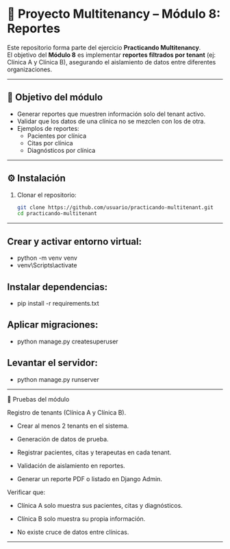 # 🏥 Proyecto Multitenancy – Módulo 8: Reportes

Este repositorio forma parte del ejercicio **Practicando Multitenancy**.  
El objetivo del **Módulo 8** es implementar **reportes filtrados por tenant** (ej: Clínica A y Clínica B), asegurando el aislamiento de datos entre diferentes organizaciones.

---

## 📌 Objetivo del módulo
- Generar reportes que muestren información solo del tenant activo.
- Validar que los datos de una clínica no se mezclen con los de otra.
- Ejemplos de reportes:
  - Pacientes por clínica
  - Citas por clínica
  - Diagnósticos por clínica

------

## ⚙️ Instalación

1. Clonar el repositorio:
   ```bash
   git clone https://github.com/usuario/practicando-multitenant.git
   cd practicando-multitenant
---------------
## Crear y activar entorno virtual:
-  python -m venv venv
-  venv\Scripts\activate
## Instalar dependencias:
-  pip install -r requirements.txt
## Aplicar migraciones:
-  python manage.py createsuperuser
## Levantar el servidor:
-  python manage.py runserver

------------
🧪 Pruebas del módulo

Registro de tenants (Clínica A y Clínica B).

-  Crear al menos 2 tenants en el sistema.

-  Generación de datos de prueba.

-  Registrar pacientes, citas y terapeutas en cada tenant.

-  Validación de aislamiento en reportes.

-  Generar un reporte PDF o listado en Django Admin.

Verificar que:

-  Clínica A solo muestra sus pacientes, citas y diagnósticos.

-  Clínica B solo muestra su propia información.

-  No existe cruce de datos entre clínicas.
-----------
